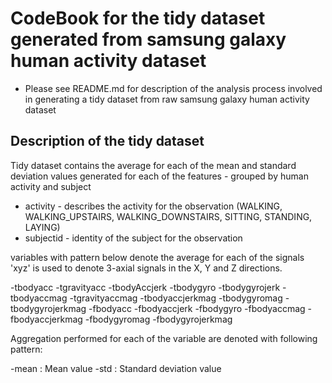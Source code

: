 CodeBook for the tidy dataset generated from samsung galaxy human activity dataset
==================================================================================

* Please see README.md for description of the analysis process involved in generating a tidy dataset from raw samsung galaxy human activity dataset

## Description of the tidy dataset

Tidy dataset contains the average for each of the mean and standard deviation values generated for each of the features - grouped by human activity and subject

* activity - describes the activity for the observation (WALKING, WALKING_UPSTAIRS, WALKING_DOWNSTAIRS, SITTING, STANDING, LAYING)
* subjectid - identity of the subject for the observation

variables with pattern below denote the average for each of the signals 
'xyz' is used to denote 3-axial signals in the X, Y and Z directions.

-tbodyacc
-tgravityacc
-tbodyAccjerk
-tbodygyro
-tbodygyrojerk
-tbodyaccmag
-tgravityaccmag
-tbodyaccjerkmag
-tbodygyromag
-tbodygyrojerkmag
-fbodyacc
-fbodyaccjerk
-fbodygyro
-fbodyaccmag
-fbodyaccjerkmag
-fbodygyromag
-fbodygyrojerkmag

Aggregation performed for each of the variable are denoted with following pattern:

-mean : Mean value
-std : Standard deviation value

